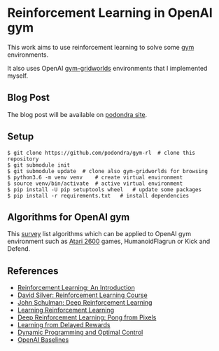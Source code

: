 # Reinforcement Learning in OpenAI gym

This work aims to use reinforcement learning to solve some [gym] environments.

[gym]: https://github.com/openai/gym (gym GitHub repository)

It also uses OpenAI [gym-gridworlds] environments that I implemented myself.

[gym-gridworlds]: https://github.com/podondra/gym-gridworlds

## Blog Post

The blog post will be available on [podondra site][site].

[site]: https://podondra.cz/introduction-to-reinforcement-learning.html

## Setup

	$ git clone https://github.com/podondra/gym-rl	# clone this repository
	$ git submodule init
	$ git submodule update	# clone also gym-gridworlds for browsing
	$ python3.6 -m venv venv	# create virtual environment
	$ source venv/bin/activate	# active virtual environment
	$ pip install -U pip setuptools wheel	# update some packages
	$ pip install -r requirements.txt	# install dependencies

## Algorithms for OpenAI gym

This [survey] list algorithms which can be applied to OpenAI gym environment
such as [Atari 2600][atari] games, HumanoidFlagrun or Kick and Defend.

[survey]: surveys/gym-algorithms-survey.md
[atari]: https://en.wikipedia.org/wiki/Atari_2600

## References

- [Reinforcement Learning: An Introduction](http://incompleteideas.net/book/the-book-2nd.html)
- [David Silver: Reinforcement Learning Course](http://www0.cs.ucl.ac.uk/staff/d.silver/web/Teaching.html)
- [John Schulman: Deep Reinforcement Learning](https://www.youtube.com/watch?v=aUrX-rP_ss4)
- [Learning Reinforcement Learning](http://www.wildml.com/2016/10/learning-reinforcement-learning/)
- [Deep Reinforcement Learning: Pong from Pixels](http://karpathy.github.io/2016/05/31/rl/)
- [Learning from Delayed Rewards](http://www.cs.rhul.ac.uk/~chrisw/thesis.html)
- [Dynamic Programming and Optimal Control](http://web.mit.edu/dimitrib/www/dpchapter.html)
- [OpenAI Baselines](https://github.com/openai/baselines)
